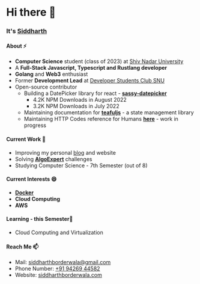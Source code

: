 # Hi there 👋

### It's [Siddharth](https://siddharthborderwala.com)

#### About ⚡
- **Computer Science** student (class of 2023) at [Shiv Nadar University](https://snu.edu.in)
- A **Full-Stack Javascript, Typescript and Rustlang developer**
- **Golang** and **Web3** enthusiast
- Former **Development Lead** at [Developer Students Club SNU](https://gdsc.community.dev/shiv-nadar-university-greater-noida)
- Open-source contributor
  - Building a DatePicker library for react - **[sassy-datepicker](https://github.com/sassy-labs/datepicker)**
    - 4.2K NPM Downloads in August 2022
    - 3.2K NPM Downloads in July 2022
  - Maintaining documentation for **[teafuljs](https://teaful-docs.vercel.app)** - a state management library
  - Maintaining HTTP Codes reference for Humans **[here](https://httpcode.vercel.app)** - work in progress

#### Current Work 🔭
- Improving my personal [blog](https://siddharthborderwala.com/blog) and website
- Solving **[AlgoExpert](https://algoexpert.io)** challenges
- Studying Computer Science - 7th Semester (out of 8)

#### Current Interests 😄
- **[Docker](https://docker.com)**
- **Cloud Computing**
- **AWS**

#### Learning - this Semester📓
- Cloud Computing and Virtualization

#### Reach Me 📫
- Mail: [siddharthborderwala@gmail.com](mailto:siddharthborderwala@gmail.com)
- Phone Number: [+91 94269 44582](tel:+919426944582)
- Website: [siddharthborderwala.com](https://siddharthborderwala.com)
